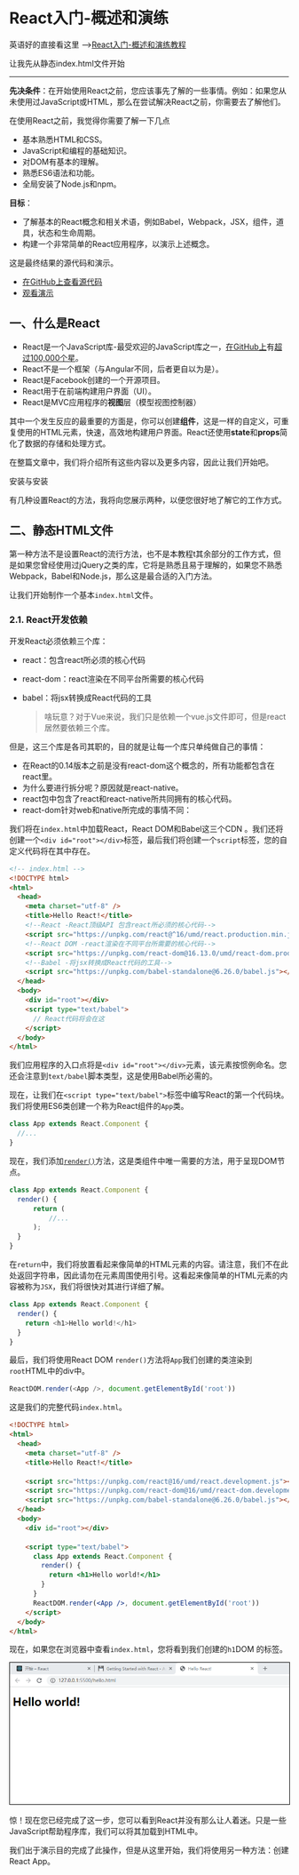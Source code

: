 # React入门-概述和演练

英语好的直接看这里 -->[React入门-概述和演练教程](https://www.taniarascia.com/getting-started-with-react/)

让我先从静态index.html文件开始

---

**先决条件**：在开始使用React之前，您应该事先了解的一些事情。例如：如果您从未使用过JavaScript或HTML，那么在尝试解决React之前，你需要去了解他们。

在使用React之前，我觉得你需要了解一下几点

- 基本熟悉HTML和CSS。
- JavaScript和编程的基础知识。
- 对DOM有基本的理解。
- 熟悉ES6语法和功能。
- 全局安装了Node.js和npm。

**目标**：

- 了解基本的React概念和相关术语，例如Babel，Webpack，JSX，组件，道具，状态和生命周期。
- 构建一个非常简单的React应用程序，以演示上述概念。

这是最终结果的源代码和演示。

- [在GitHub上查看源代码](https://github.com/taniarascia/react-tutorial)
- [观看演示](https://taniarascia.github.io/react-tutorial/)

## 一、什么是React

- React是一个JavaScript库-最受欢迎的JavaScript库之一，[在GitHub上](https://github.com/facebook/react)有[超过100,000个星](https://github.com/facebook/react)。
- React不是一个框架（与Angular不同，后者更自以为是）。
- React是Facebook创建的一个开源项目。
- React用于在前端构建用户界面（UI）。
- React是MVC应用程序的**视图**层（模型视图控制器）

其中一个发生反应的最重要的方面是，你可以创建**组件**，这是一样的自定义，可重复使用的HTML元素，快速，高效地构建用户界面。React还使用**state**和**props**简化了数据的存储和处理方式。

在整篇文章中，我们将介绍所有这些内容以及更多内容，因此让我们开始吧。

安装与安装

有几种设置React的方法，我将向您展示两种，以便您很好地了解它的工作方式。

## 二、静态HTML文件

第一种方法不是设置React的流行方法，也不是本教程t其余部分的工作方式，但是如果您曾经使用过jQuery之类的库，它将是熟悉且易于理解的，如果您不熟悉Webpack，Babel和Node.js，那么这是最合适的入门方法。		

让我们开始制作一个基本`index.html`文件。

### 2.1. React开发依赖

开发React必须依赖三个库：

- react：包含react所必须的核心代码

- react-dom：react渲染在不同平台所需要的核心代码

- babel：将jsx转换成React代码的工具

  > 啥玩意？对于Vue来说，我们只是依赖一个vue.js文件即可，但是react居然要依赖三个库。

但是，这三个库是各司其职的，目的就是让每一个库只单纯做自己的事情：

- 在React的0.14版本之前是没有react-dom这个概念的，所有功能都包含在react里。
- 为什么要进行拆分呢？原因就是react-native。
- react包中包含了react和react-native所共同拥有的核心代码。
- react-dom针对web和native所完成的事情不同：

我们将在`index.html`中加载React，React DOM和Babel这三个CDN 。我们还将创建一个`<div id="root"></div>`标签，最后我们将创建一个`script`标签，您的自定义代码将在其中存在。

```HTML
<!-- index.html -->
<!DOCTYPE html>
<html>
  <head>
    <meta charset="utf-8" />
    <title>Hello React!</title>
    <!--React -React顶级API 包含react所必须的核心代码-->
    <script src="https://unpkg.com/react@^16/umd/react.production.min.js"></script>
    <!--React DOM -react渲染在不同平台所需要的核心代码-->
    <script src="https://unpkg.com/react-dom@16.13.0/umd/react-dom.production.min.js"></script>
    <!--Babel -将jsx转换成React代码的工具-->
    <script src="https://unpkg.com/babel-standalone@6.26.0/babel.js"></script>
  </head>
  <body>
    <div id="root"></div>
    <script type="text/babel">
      // React代码将会在这
    </script>
  </body>
</html>
```

我们应用程序的入口点将是`<div id="root"></div>`元素，该元素按惯例命名。您还会注意到`text/babel`脚本类型，这是使用Babel所必需的。

现在，让我们在`<script type="text/babel">`标签中编写React的第一个代码块。我们将使用ES6类创建一个称为React组件的`App`类。

```js
class App extends React.Component {
  //...
}
```

现在，我们添加[`render()`](https://reactjs.org/docs/react-component.html#render)方法，这是类组件中唯一需要的方法，用于呈现DOM节点。

```js
class App extends React.Component {
  render() {
      return (
          //...
      );
  }
}
```

在`return`中，我们将放置看起来像简单的HTML元素的内容。请注意，我们不在此处返回字符串，因此请勿在元素周围使用引号。这看起来像简单的HTML元素的内容被称为`JSX`，我们将很快对其进行详细了解。

```js + react
class App extends React.Component {
  render() {
    return <h1>Hello world!</h1>
  }
}
```

最后，我们将使用React DOM `render()`方法将`App`我们创建的类渲染到`root`HTML中的div中。

```js
ReactDOM.render(<App />, document.getElementById('root'))
```

这是我们的完整代码`index.html`。

```html
<!DOCTYPE html>
<html>
  <head>
    <meta charset="utf-8" />
    <title>Hello React!</title>

    <script src="https://unpkg.com/react@16/umd/react.development.js"></script>
    <script src="https://unpkg.com/react-dom@16/umd/react-dom.development.js"></script>
    <script src="https://unpkg.com/babel-standalone@6.26.0/babel.js"></script>
  </head>
  <body>
    <div id="root"></div>

    <script type="text/babel">
      class App extends React.Component {
        render() {
          return <h1>Hello world!</h1>
        }
      }
      ReactDOM.render(<App />, document.getElementById('root'))
    </script>
  </body>
</html>
```

现在，如果您在浏览器中查看`index.html`，您将看到我们创建的`h1`DOM 的标签。

<img src="images/01-helloWorld.png" alt="he" style="zoom:80%;border:1px solid black" />

惊！现在您已经完成了这一步，您可以看到React并没有那么让人着迷。只是一些JavaScript帮助程序库，我们可以将其加载到HTML中。

我们出于演示目的完成了此操作，但是从这里开始，我们将使用另一种方法：创建React App。
